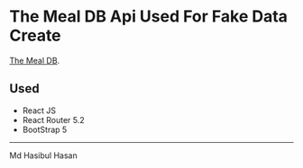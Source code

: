 # The Meal DB Api Used For Fake Data Create
[The Meal DB](https://www.themealdb.com/).

## Used 
<ul>
    <li>React JS</li>
    <li>React Router 5.2</li>
    <li>BootStrap 5</li>
</ul>
<hr>
Md Hasibul Hasan
